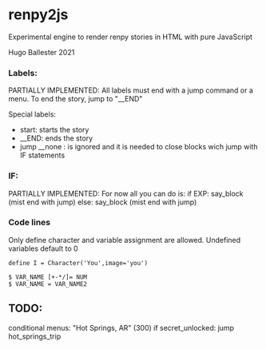 # renpy2js

Experimental engine to render renpy stories in HTML with pure JavaScript

Hugo Ballester 2021

### Labels:

PARTIALLY IMPLEMENTED:
All labels must end with a jump command or a menu. To end the story, jump to "__END"

Special labels:

* start: starts the story
* __END: ends the story
* jump __none : is ignored and it is needed to close blocks wich jump with IF statements

### IF:

PARTIALLY IMPLEMENTED:
For now all you can do is:
if EXP:
say_block (mist end with jump)
else:
say_block (mist end with jump)

### Code lines

Only define character and variable assignment are allowed. Undefined variables default to 0

```
define I = Character('You',image='you')

$ VAR_NAME [+-*/]= NUM
$ VAR_NAME = VAR_NAME2
```

## TODO:

conditional menus:
"Hot Springs, AR" (300) if secret_unlocked:
        jump hot_springs_trip